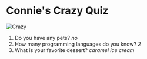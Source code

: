 # Connie's Crazy Quiz

![Crazy](https://qph.ec.quoracdn.net/main-qimg-09c02c2d240a4441c897649eed3952b5)

1. Do you have any pets? _no_
2. How many programming languages do you know? _2_
3. What is your favorite dessert? _caramel ice cream_


